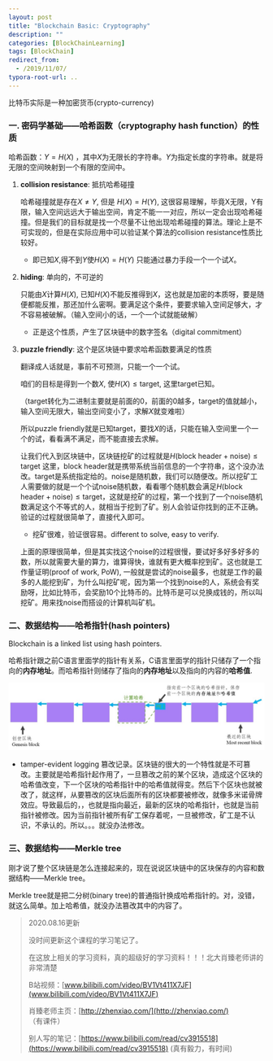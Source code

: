 ```yaml
---
layout: post
title: "Blockchain Basic: Cryptography"
description: ""
categories: [BlockChainLearning]
tags: [BlockChain]
redirect_from:
  - /2019/11/07/
typora-root-url: ..
---
```


比特币实际是一种加密货币(crypto-currency)

### 一. 密码学基础——哈希函数（cryptography hash function）的性质

哈希函数：$Y=H(X)$ ，其中$X$为无限长的字符串。$Y$为指定长度的字符串。就是将无限的空间映射到一个有限的空间中。

1. **collision resistance**: 抵抗哈希碰撞

   哈希碰撞就是存在$X \ne Y$, 但是 $H(X)=H(Y)$, 这很容易理解，毕竟X无限，Y有限，输入空间远远大于输出空间，肯定不能一一对应，所以一定会出现哈希碰撞。但是我们的目标就是找一个尽量不让他出现哈希碰撞的算法。理论上是不可实现的，但是在实际应用中可以验证某个算法的collision resistance性质比较好。

   - 即已知$X$,得不到$Y$使$H(X)=H(Y)$ 只能通过暴力手段一个一个试$X$。

2. **hiding**: 单向的，不可逆的

   只能由$X$计算$H(X)$, 已知$H(X)$不能反推得到$X$，这也就是加密的本质呀，要是随便都能反推，那还加什么密啊。要满足这个条件，要要求输入空间足够大，才不容易被破解。（输入空间小的话，一个一个试就能破解）

   -  正是这个性质，产生了区块链中的数字签名（digital commitment）

3. **puzzle friendly**: 这个是区块链中要求哈希函数要满足的性质

   翻译成人话就是，事前不可预测，只能一个一个试。

   咱们的目标是得到一个数$X$, 使$H(X)\le \text{target}$, 这里target已知。

   （target转化为二进制主要就是前面的0，前面的0越多，target的值就越小，输入空间无限大，输出空间变小了，求解$X$就变难啦）

   所以puzzle friendly就是已知target，要找$X$的话，只能在输入空间里一个一个的试，看看满不满足，而不能直接去求解。

   让我们代入到区块链中，区块链挖矿的过程就是$H(\text{block header} + \text{noise})\le \text{target}$ 这里，block header就是携带系统当前信息的一个字符串，这个没办法改。target是系统指定给的。noise是随机数，我们可以随便改。所以挖矿工人需要做的就是一个个试noise随机数，看看哪个随机数会满足$H(\text{block header} + \text{noise})\le \text{target}$，这就是挖矿的过程，第一个找到了一个noise随机数满足这个不等式的人，就相当于挖到了矿。别人会验证你找到的正不正确。验证的过程就很简单了，直接代入即可。

   - 挖矿很难，验证很容易。different to solve, easy to verify.

   上面的原理很简单，但是其实找这个noise的过程很慢，要试好多好多好多的数，所以就需要大量的算力，谁算得快，谁就有更大概率挖到矿。这也就是工作量证明(proof of work, PoW), 一般就是尝试的noise最多，也就是工作的最多的人能挖到矿，为什么叫挖矿呢，因为第一个找到noise的人，系统会有奖励呀，比如比特币，会奖励10个比特币的。比特币是可以兑换成钱的，所以叫挖矿。用来找noise而搭设的计算机叫矿机。

### 二、数据结构——哈希指针(hash pointers)

Blockchain is a linked list using hash pointers.

哈希指针跟之前C语言里面学的指针有关系，C语言里面学的指针只储存了一个指向的**内存地址**。而哈希指针则储存了指向的**内存地址**以及指向的内容的**哈希值**.

![blockchain](/images/posts/2019-12-22/blockchain.jpg)

- tamper-evident logging 篡改记录。区块链的很大的一个特性就是不可篡改。主要就是哈希指针起作用了，一旦篡改之前的某个区块，造成这个区块的哈希值改变，下一个区块的哈希指针中的哈希值就得变。然后下个区块也就被改了，就这样，从要篡改的区块后面所有的区块都要被修改，就像多米诺骨牌效应。导致最后的，，也就是指向最近，最新的区块的哈希指针，也就是当前指针被修改。因为当前指针被所有矿工保存着呢，一旦被修改，矿工是不认识，不承认的。所以。。。就没办法修改。

### 三、数据结构——Merkle tree

刚才说了整个区块链是怎么连接起来的，现在说说区块链中的区块保存的内容和数据结构——Merkle tree。

Merkle tree就是把二分树(binary tree)的普通指针换成哈希指针的。对，没错，就这么简单。加上哈希值，就没办法篡改其中的内容了。

> 2020.08.16更新
>
> 没时间更新这个课程的学习笔记了。
>
> 在这放上相关的学习资料，真的超级好的学习资料！！！北大肖臻老师讲的非常清楚
>
> B站视频：[www.bilibili.com/video/BV1Vt411X7JF](www.bilibili.com/video/BV1Vt411X7JF)
>
> 肖臻老师主页：[http://zhenxiao.com/](http://zhenxiao.com/) （有课件）
>
> 别人写的笔记：[https://www.bilibili.com/read/cv3915518](https://www.bilibili.com/read/cv3915518)  (真有毅力，有时间)
>
> 







